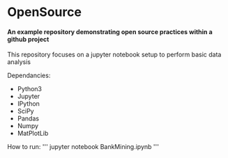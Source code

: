 # OpenSource
#### An example repository demonstrating open source practices within a github project

This repository focuses on a jupyter notebook setup to perform basic data analysis

Dependancies:
* Python3
* Jupyter
* IPython 
* SciPy
* Pandas
* Numpy
* MatPlotLib

How to run:
'''
jupyter notebook BankMining.ipynb
'''
